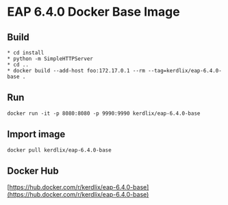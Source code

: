 # EAP 6.4.0 Docker Base Image

## Build
```
* cd install
* python -m SimpleHTTPServer
* cd ..
* docker build --add-host foo:172.17.0.1 --rm --tag=kerdlix/eap-6.4.0-base .
```

## Run
```
docker run -it -p 8080:8080 -p 9990:9990 kerdlix/eap-6.4.0-base
```

## Import image
```
docker pull kerdlix/eap-6.4.0-base
```

## Docker Hub
[https://hub.docker.com/r/kerdlix/eap-6.4.0-base](https://hub.docker.com/r/kerdlix/eap-6.4.0-base)

